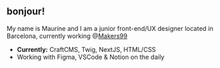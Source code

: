 ## bonjour!
My name is Maurine and I am a junior front-end/UX designer located in Barcelona, currently working @[Makers99](https://makers99.com)

* **Currently:** CraftCMS, Twig, NextJS, HTML/CSS
* Working with Figma, VSCode & Notion on the daily

